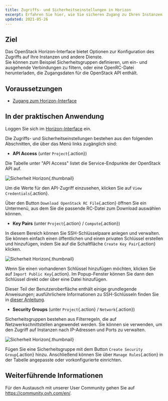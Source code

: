 ```yaml
---
title: Zugriffs- und Sicherheitseinstellungen in Horizon
excerpt: Erfahren Sie hier, wie Sie sicheren Zugang zu Ihren Instanzen einrichten
updated: 2021-05-26
---
```


## Ziel

Das OpenStack Horizon-Interface bietet Optionen zur Konfiguration des Zugriffs auf Ihre Instanzen und andere Dienste.<br>
Sie können zum Beispiel Sicherheitsgruppen definieren, um ein- und ausgehende Verbindungen zu filtern, oder eine OpenRC-Datei herunterladen, die Zugangsdaten für die OpenStack API enthält.

## Voraussetzungen

- [Zugang zum Horizon-Interface](/pages/public_cloud/compute/introducing_horizon)

## In der praktischen Anwendung

Loggen Sie sich im [Horizon-Interface](https://horizon.cloud.ovh.net/auth/login/) ein.

Die Zugriffs- und Sicherheitseinstellungen bestehen aus den folgenden Abschnitten, die über das Menü links zugänglich sind:

- **API Access** (unter `Project`{.action})

Die Tabelle unter "API Access" listet die Service-Endpunkte der OpenStack API auf.

![Sicherheit Horizon](images/api_access.png){.thumbnail}

Um die Werte für den API-Zugriff einzusehen, klicken Sie auf `View Credentials`{.action}.

Über den Button `Download OpenStack RC File`{.action} öffnen Sie ein Untermenü, aus dem Sie die passende RC-Datei zum Download auswählen können.

- **Key Pairs** (unter `Project`{.action} / `Compute`{.action})

In diesem Bereich können Sie SSH-Schlüsselpaare anlegen und verwalten. Sie können einfach einen öffentlichen und einen privaten Schlüssel erstellen und hinzufügen, indem Sie auf die Schaltfläche `Create Key Pair`{.action} klicken.

![Sicherheit Horizon](images/key_pairs.png){.thumbnail}

Wenn Sie einen vorhandenen Schlüssel hinzufügen möchten, klicken Sie auf `Import Public Key`{.action}. Im Popup-Fenster können Sie dann den Schlüssel direkt oder über eine Datei hinzufügen.

Dieser Teil der Benutzeroberfläche enthält einige grundlegende Anweisungen; ausführlichere Informationen zu SSH-Schlüsseln finden Sie in [dieser Anleitung](/pages/public_cloud/compute/creating-ssh-keys-pci).

- **Security Groups** (unter `Project`{.action} / `Network`{.action})

Sicherheitsgruppen bestehen aus Filterregeln, die auf Netzwerkschnittstellen angewendet werden. Sie können sie verwenden, um den Zugriff auf Instanzen nach IP-Adressen und Ports zu verwalten.

![Sicherheit Horizon](images/security_groups.png){.thumbnail}

Fügen Sie eine Sicherheitsgruppe mit dem Button `Create Security Group`{.action} hinzu. Anschließend können Sie über `Manage Rules`{.action} in der Tabelle angepasste oder vorkonfigurierte einrichten.

## Weiterführende Informationen

Für den Austausch mit unserer User Community gehen Sie auf <https://community.ovh.com/en/>.
